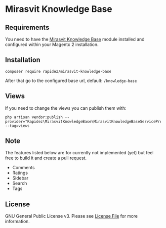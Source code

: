 # Mirasvit Knowledge Base

## Requirements

You need to have the [Mirasvit Knowledge Base](https://mirasvit.com/magento-2-extensions/knowledge-base.html) module installed and configured within your Magento 2 installation.

## Installation

```
composer require rapidez/mirasvit-knowledge-base
```

After that go to the configured base url, default: `/knowledge-base`

## Views

If you need to change the views you can publish them with:
```
php artisan vendor:publish --provider="Rapidez\MirasvitKnowledgeBase\MirasvitKnowledgeBaseServiceProvider" --tag=views
```

## Note

The features listed below are for currently not implemented (yet) but feel free to build it and create a pull request.
- Comments
- Ratings
- Sidebar
- Search
- Tags

## License

GNU General Public License v3. Please see [License File](LICENSE) for more information.
